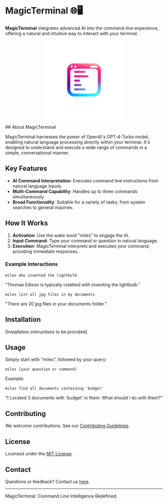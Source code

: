 # MagicTerminal 🌐🖥️

**MagicTerminal** integrates advanced AI into the command-line experience, offering a natural and intuitive way to interact with your terminal.

<p align="center">
  <img src="MagicTerminalIcon.png" width="250">
</p>
## About MagicTerminal

MagicTerminal harnesses the power of OpenAI's GPT-4-Turbo model, enabling natural language processing directly within your terminal. It's designed to understand and execute a wide range of commands in a simple, conversational manner.

## Key Features

- **AI Command Interpretation**: Executes command line instructions from natural language inputs.
- **Multi-Command Capability**: Handles up to three commands simultaneously.
- **Broad Functionality**: Suitable for a variety of tasks, from system searches to general inquiries.

## How It Works

1. **Activation**: Use the wake word "miles" to engage the AI.
2. **Input Command**: Type your command or question in natural language.
3. **Execution**: MagicTerminal interprets and executes your command, providing immediate responses.

### Example Interactions

```
miles who invented the lightbulb
```
"Thomas Edison is typically credited with inventing the lightbulb."

```
miles list all jpg files in my documents
```
"There are 20 jpg files in your documents folder."

## Installation

[Installation instructions to be provided]

## Usage

Simply start with "miles", followed by your query:

```
miles [your question or command]
```

Example:

```
miles find all documents containing 'budget'
```
"I Located 3 documents with 'budget' in them. What should I do with them?"

## Contributing

We welcome contributions. See our [Contributing Guidelines](LINK_TO_CONTRIBUTING_GUIDELINES).

## License

Licensed under the [MIT License](LINK_TO_LICENSE).

## Contact

Questions or feedback? Contact us [here](LINK_TO_CONTACT_PAGE).

---

MagicTerminal: Command Line Intelligence Redefined.
